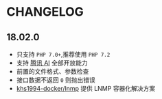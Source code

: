 # CHANGELOG

## 18.02.0

* 只支持 `PHP 7.0+`,推荐使用 `PHP 7.2`
* 支持 [腾讯 AI](https://ai.qq.com/) 全部开放能力 
* 前置的文件格式、参数检查
* 接口数据不返回 `0` 则抛出错误
* [khs1994-docker/lnmp](https://github.com/khs1994-docker/lnmp) 提供 LNMP 容器化解决方案
